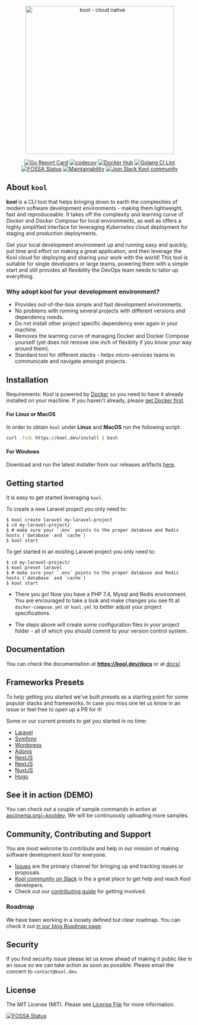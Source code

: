 <p align="center"><a href="https://kool.dev" target="_blank"><img src="https://kool.dev/img/logo.png" width="400" alt="kool - cloud native"></a></p>


<p align="center">
<a href="https://goreportcard.com/report/github.com/kool-dev/kool"><img src="https://goreportcard.com/badge/github.com/kool-dev/kool" alt="Go Report Card"></a>
<a href="https://codecov.io/gh/kool-dev/kool"><img src="https://codecov.io/gh/kool-dev/kool/branch/master/graph/badge.svg" alt="codecov"></a>
<a href="https://github.com/kool-dev/kool/workflows/docker"><img src="https://github.com/kool-dev/kool/workflows/docker/badge.svg" alt="Docker Hub"></a>
<a href="https://github.com/kool-dev/kool/workflows/golangci-lint"><img src="https://github.com/kool-dev/kool/workflows/golangci-lint/badge.svg" alt="Golang CI Lint"></a>
<a href="https://app.fossa.com/projects/git%2Bgithub.com%2Fkool-dev%2Fkool?ref=badge_shield"><img src="https://app.fossa.com/api/projects/git%2Bgithub.com%2Fkool-dev%2Fkool.svg?type=shield" alt="FOSSA Status"></a>
<a href="https://codeclimate.com/github/kool-dev/kool/maintainability"><img src="https://api.codeclimate.com/v1/badges/1511f826de92d2ab39cc/maintainability" alt="Maintainability"></a>
<a href="https://join.slack.com/t/kool-dev/shared_invite/zt-ntmkyjog-DHOiddbBnhY796KaABUhzg"><img src="https://img.shields.io/badge/Join%20Slack-kool--dev-orange?logo=slack" alt="Join Slack Kool community"></a>
</p>

## About `kool`

**kool** is a CLI tool that helps bringing down to earth the complexities of modern software development environments - making them lightweight, fast and reproduceable. It takes off the complexity and learning curve of _Docker_ and _Docker Compose_ for local environments, as well as offers a highly simplified interface for leveraging _Kubernetes_ cloud deployment for staging and production deployments.

Get your local development environment up and running easy and quickly, put time and effort on making a great application, and then leverage the Kool cloud for deploying and sharing your work with the world! This tool is suitable for single developers or large teams, powering them with a simple start and still provides all flexibility the DevOps team needs to tailor up everything.

### Why adopt kool for your development environment?

- Provides out-of-the-box simple and fast development environments.
- No problems with running several projects with different versions and dependency needs.
- Do not install other project specific dependency ever again in your machine.
- Removes the learning curve of managing Docker and Docker Compose yourself (yet does not remove one inch of flexibity if you know your way around them).
- Standard tool for different stacks - helps micro-services teams to communicate and navigate amongst projects.

## Installation

Requirements: Kool is powered by [Docker](https://docs.docker.com/get-docker/) so you need to have it already installed on your machine. If you haven't already, please [get Docker first](https://docs.docker.com/get-docker/).

#### For Linux or MacOS

In order to obtain `kool` under **Linux** and **MacOS** run the following script:

```bash
curl -fsSL https://kool.dev/install | bash
```

#### For Windows

Download and run the latest installer from our releases artifacts [here](https://github.com/kool-dev/kool/releases).

## Getting started

It is easy to get started leveraging `kool`.

To create a new Laravel project you only need to:

```console
$ kool create laravel my-laravel-project
$ cd my-laravel-project/
$ # make sure your `.env` points to the proper database and Redis hosts (`database` and `cache`)
$ kool start
```

To get started in an existing Laravel project you only need to:

```console
$ cd my-laravel-project/
$ kool preset laravel
$ # make sure your `.env` points to the proper database and Redis hosts (`database` and `cache`)
$ kool start
```


- There you go! Now you have a PHP 7.4, Mysql and Redis environment. You are encouraged to take a look and make changes you see fit at `docker-compose.yml` or `kool.yml` to better adjust your project specifications.

- The steps above will create some configuration files in your project folder - all of which you should commit to your version control system.

## Documentation

You can check the documentation at **https://kool.dev/docs** or at [docs/](docs/).


## Frameworks Presets

To help getting you started we've built presets as a starting point for some popular stacks and frameworks. In case you miss one let us know in an issue or feel free to open up a PR for it!

Some or our current presets to get you started in no time:

- [Laravel](docs/2-Presets/Laravel.md)
- [Symfony](docs/2-Presets/Symfony.md)
- [Wordpress](docs/2-Presets/Wordpress.md)
- [Adonis](docs/2-Presets/Adonis.md)
- [NestJS](docs/2-Presets/NestJS.md)
- [NextJS](docs/2-Presets/NextJS.md)
- [NuxtJS](docs/2-Presets/NuxtJS.md)
- [Hugo](docs/2-Presets/Hugo.md)

## See it in action (DEMO)

You can check out a couple of sample commands in action at [asciinema.org/~kooldev](https://asciinema.org/~kooldev). We will be continuously uploading more samples.

## Community, Contributing and Support

You are most welcome to contribute and help in our mission of making software development *kool* for everyone.

- [Issues](/issues) are the primary channel for bringing up and tracking issues or proposals.
- [Kool community on Slack](https://join.slack.com/t/kool-dev/shared_invite/zt-ntmkyjog-DHOiddbBnhY796KaABUhzg) is the a great place to get help and reach Kool developers.
- Check out our [contributing guide](CONTRIBUTING.md) for getting involved.

### Roadmap

We have been working in a loosely defined but clear roadmap. You can check it out [in our blog Roadmap page](https://blog.kool.dev/page/roadmap).

## Security

If you find security issue please let us know ahead of making it public like in an issue so we can take action as soon as possible. Please email the concern to `contact@kool.dev`.

## License

The MIT License (MIT). Please see [License File](LICENSE.md) for more information.


[![FOSSA Status](https://app.fossa.com/api/projects/git%2Bgithub.com%2Fkool-dev%2Fkool.svg?type=large)](https://app.fossa.com/projects/git%2Bgithub.com%2Fkool-dev%2Fkool?ref=badge_large)
